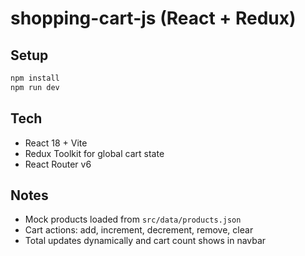 # shopping-cart-js (React + Redux)

## Setup
```bash
npm install
npm run dev
```

## Tech
- React 18 + Vite
- Redux Toolkit for global cart state
- React Router v6

## Notes
- Mock products loaded from `src/data/products.json`
- Cart actions: add, increment, decrement, remove, clear
- Total updates dynamically and cart count shows in navbar
